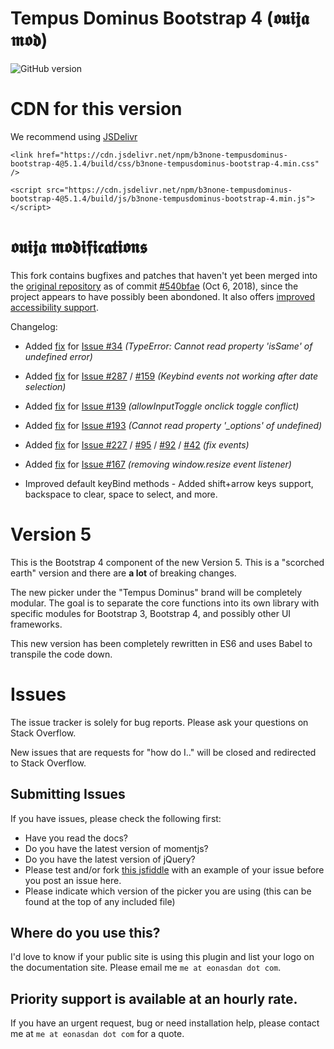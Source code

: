 # Tempus Dominus Bootstrap 4 (𝖔𝖚𝖎𝖏𝖆 𝖒𝖔𝖉)
![GitHub version](https://badge.fury.io/gh/tempusdominus%2Fbootstrap-3-datetimepicker.png)

# CDN for this version
We recommend using [JSDelivr](https://www.jsdelivr.com/)

`<link href="https://cdn.jsdelivr.net/npm/b3none-tempusdominus-bootstrap-4@5.1.4/build/css/b3none-tempusdominus-bootstrap-4.min.css" />` 

`<script src="https://cdn.jsdelivr.net/npm/b3none-tempusdominus-bootstrap-4@5.1.4/build/js/b3none-tempusdominus-bootstrap-4.min.js"></script>` 

# 𝖔𝖚𝖎𝖏𝖆 𝖒𝖔𝖉𝖎𝖋𝖎𝖈𝖆𝖙𝖎𝖔𝖓𝖘
This fork contains bugfixes and patches that haven't yet been merged into the [original repository](https://github.com/tempusdominus/bootstrap-4) as of commit [#540bfae](https://github.com/tempusdominus/bootstrap-4/commit/540bfae18ca662bacfbea610e0ab8dcce6dd699e) (Oct 6, 2018), since the project appears to have possibly been abondoned.  It also offers [improved accessibility support](https://github.com/ouija/tempusdominus-bootstrap-4/tree/accessibility-fix).

Changelog:
* Added [fix](https://github.com/ouija/tempusdominus-bootstrap-4/commit/58ddddaa1c7d7534af21f4fbc42180d48179d568) for [Issue #34](https://github.com/tempusdominus/bootstrap-4/issues/34) *(TypeError: Cannot read property 'isSame' of undefined error)*

* Added [fix](https://github.com/ouija/tempusdominus-bootstrap-4/commit/d318c59ce191b9d09c71fc809e990afce17ec335) for [Issue #287](https://github.com/tempusdominus/bootstrap-4/issues/287) / [#159](https://github.com/tempusdominus/bootstrap-4/issues/159) *(Keybind events not working after date selection)*

* Added [fix](https://github.com/ouija/tempusdominus-bootstrap-4/commit/623218e0a4318ea328a8ba764e1d76f30ecea558) for [Issue #139](https://github.com/tempusdominus/bootstrap-4/issues/139) *(allowInputToggle onclick toggle conflict)*

* Added [fix](https://github.com/ouija/tempusdominus-bootstrap-4/commit/623218e0a4318ea328a8ba764e1d76f30ecea558) for [Issue #193](https://github.com/tempusdominus/bootstrap-4/issues/193) *(Cannot read property '_options' of undefined)*

* Added [fix](https://github.com/ouija/tempusdominus-bootstrap-4/commit/ad5d26c88b404ad438c26eb6c5e2fbae2907b869) for [Issue #227](https://github.com/tempusdominus/bootstrap-4/issues/227) / [#95](https://github.com/tempusdominus/bootstrap-4/issues/95) / [#92](https://github.com/tempusdominus/bootstrap-4/issues/92) / [#42](https://github.com/tempusdominus/bootstrap-4/issues/42) *(fix events)*

* Added [fix](https://github.com/ouija/tempusdominus-bootstrap-4/pull/1/commits/fa08722ce63424060fde48eeb818fdf1345e7f49) for [Issue #167](https://github.com/tempusdominus/bootstrap-4/issues/167) *(removing window.resize event listener)*

* Improved default keyBind methods - Added shift+arrow keys support, backspace to clear, space to select, and more.

# Version 5
This is the Bootstrap 4 component of the new Version 5. This is a "scorched earth" version and there are **a lot** of breaking changes.

The new picker under the "Tempus Dominus" brand will be completely modular. The goal is to separate the core functions into its own library with specific modules for Bootstrap 3, Bootstrap 4, and possibly other UI frameworks.

This new version has been completely rewritten in ES6 and uses Babel to transpile the code down.

# Issues
The issue tracker is solely for bug reports. Please ask your questions on Stack Overflow.

New issues that are requests for "how do I.." will be closed and redirected to Stack Overflow.


## Submitting Issues
If you have issues, please check the following first:
* Have you read the docs? 
* Do you have the latest version of momentjs?
* Do you have the latest version of jQuery?
* Please test and/or fork [this jsfiddle](https://jsfiddle.net/Eonasdan/bdxss6m8/) with an example of your issue before you post an issue here.
* Please indicate which version of the picker you are using (this can be found at the top of any included file)

## Where do you use this?
I'd love to know if your public site is using this plugin and list your logo on the documentation site. Please email me `me at eonasdan dot com`.

## Priority support is available at an hourly rate. 

If you have an urgent request, bug or need installation help, please contact me at `me at eonasdan dot com` for a quote.
